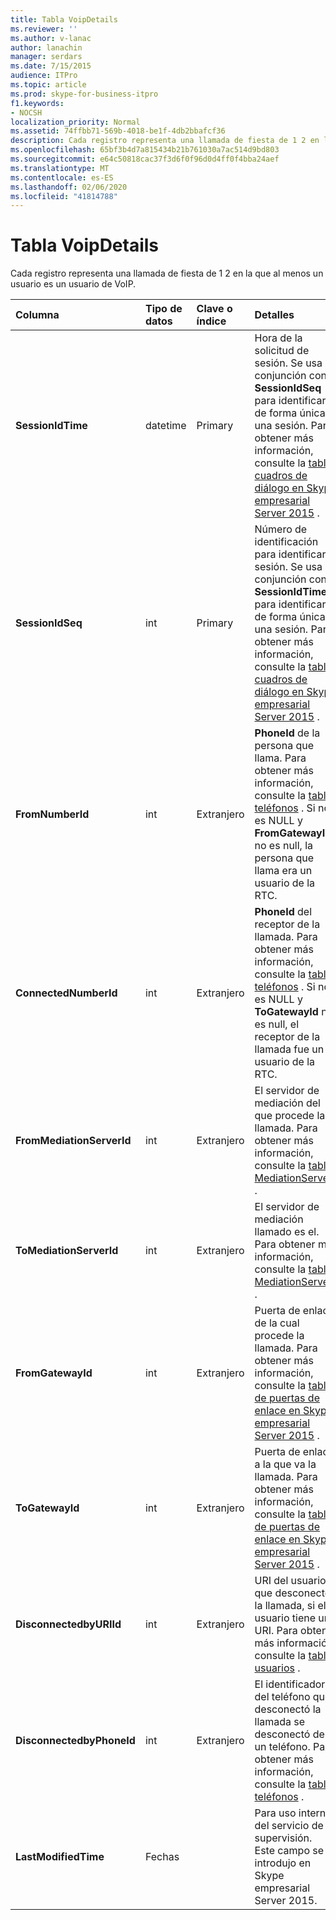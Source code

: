```yaml
---
title: Tabla VoipDetails
ms.reviewer: ''
ms.author: v-lanac
author: lanachin
manager: serdars
ms.date: 7/15/2015
audience: ITPro
ms.topic: article
ms.prod: skype-for-business-itpro
f1.keywords:
- NOCSH
localization_priority: Normal
ms.assetid: 74ffbb71-569b-4018-be1f-4db2bbafcf36
description: Cada registro representa una llamada de fiesta de 1 2 en la que al menos un usuario es un usuario de VoIP.
ms.openlocfilehash: 65bf3b4d7a815434b21b761030a7ac514d9bd803
ms.sourcegitcommit: e64c50818cac37f3d6f0f96d0d4ff0f4bba24aef
ms.translationtype: MT
ms.contentlocale: es-ES
ms.lasthandoff: 02/06/2020
ms.locfileid: "41814788"
---
```

# <a name="voipdetails-table"></a>Tabla VoipDetails
 
Cada registro representa una llamada de fiesta de 1 2 en la que al menos un usuario es un usuario de VoIP.
  
|**Columna**|**Tipo de datos**|**Clave o índice**|**Detalles**|
|:-----|:-----|:-----|:-----|
|**SessionIdTime** <br/> |datetime  <br/> |Primary  <br/> |Hora de la solicitud de sesión. Se usa en conjunción con **SessionIdSeq** para identificar de forma única una sesión. Para obtener más información, consulte la [tabla cuadros de diálogo en Skype empresarial Server 2015](dialogs.md) . <br/> |
|**SessionIdSeq** <br/> |int  <br/> |Primary  <br/> |Número de identificación para identificar la sesión. Se usa en conjunción con **SessionIdTime** para identificar de forma única una sesión. Para obtener más información, consulte la [tabla cuadros de diálogo en Skype empresarial Server 2015](dialogs.md) . <br/> |
|**FromNumberId** <br/> |int  <br/> |Extranjero  <br/> |**PhoneId** de la persona que llama. Para obtener más información, consulte la [tabla teléfonos](phones.md) . Si no es NULL y **FromGatewayId** no es null, la persona que llama era un usuario de la RTC. <br/> |
|**ConnectedNumberId** <br/> |int  <br/> |Extranjero  <br/> |**PhoneId** del receptor de la llamada. Para obtener más información, consulte la [tabla teléfonos](phones.md) . Si no es NULL y **ToGatewayId** no es null, el receptor de la llamada fue un usuario de la RTC. <br/> |
|**FromMediationServerId** <br/> |int  <br/> |Extranjero  <br/> |El servidor de mediación del que procede la llamada. Para obtener más información, consulte la [tabla MediationServers](mediationservers.md) . <br/> |
|**ToMediationServerId** <br/> |int  <br/> |Extranjero  <br/> |El servidor de mediación llamado es el. Para obtener más información, consulte la [tabla MediationServers](mediationservers.md) . <br/> |
|**FromGatewayId** <br/> |int  <br/> |Extranjero  <br/> |Puerta de enlace de la cual procede la llamada. Para obtener más información, consulte la [tabla de puertas de enlace en Skype empresarial Server 2015](gateways.md) . <br/> |
|**ToGatewayId** <br/> |int  <br/> |Extranjero  <br/> |Puerta de enlace a la que va la llamada. Para obtener más información, consulte la [tabla de puertas de enlace en Skype empresarial Server 2015](gateways.md) . <br/> |
|**DisconnectedbyURIId** <br/> |int  <br/> |Extranjero  <br/> |URI del usuario que desconectó la llamada, si el usuario tiene un URI. Para obtener más información, consulte la [tabla usuarios](users.md) . <br/> |
|**DisconnectedbyPhoneId** <br/> |int  <br/> |Extranjero  <br/> |El identificador del teléfono que desconectó la llamada se desconectó de un teléfono. Para obtener más información, consulte la [tabla teléfonos](phones.md) . <br/> |
|**LastModifiedTime** <br/> |Fechas  <br/> ||Para uso interno del servicio de supervisión.  <br/> Este campo se introdujo en Skype empresarial Server 2015.  <br/> |
   

